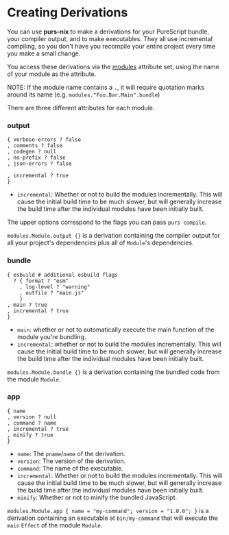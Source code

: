 # Creating Derivations

You can use **purs-nix** to make a derivations for your PureScript bundle, your compiler output, and to make executables. They all use incremental compiling, so you don't have you recompile your entire project every time you make a small change.

You access these derivations via the [modules](./purs-nix.md#purs-modules) attribute set, using the name of your module as the attribute.

NOTE: If the module name contains a `.`, it will require quotation marks around its name (e.g. `modules."Foo.Bar.Main".bundle`)

There are three different attributes for each module.

### output
```
{ verbose-errors ? false
, comments ? false
, codegen ? null
, no-prefix ? false
, json-errors ? false

, incremental ? true
}
```

- `incremental`: Whether or not to build the modules incrementally. This will cause the initial build time to be much slower, but will generally increase the build time after the individual modules have been initially built.

The upper options correspond to the flags you can pass `purs compile`.

`modules.Module.output {}` is a derivation containing the compiler output for all your project's dependencies plus all of `Module`'s dependencies.

### bundle

```
{ esbuild # additional esbuild flags
  ? { format ? "esm"
    , log-level ? "warning"
    , outfile ? "main.js"
    }
, main ? true
, incremental ? true
}

```

- `main`: whether or not to automatically execute the main function of the module you're bundling.
- `incremental`: whether or not to build the modules incrementally. This will cause the initial build time to be much slower, but will generally increase the build time after the individual modules have been initially built.

`modules.Module.bundle {}` is a derivation containing the bundled code from the module `Module`.

### app

```
{ name
, version ? null
, command ? name
, incremental ? true
, minify ? true
}
```
- `name`: The `pname`/`name` of the derivation.
- `version`: The version of the derivation.
- `command`: The name of the executable.
- `incremental`: Whether or not to build the modules incrementally. This will cause the initial build time to be much slower, but will generally increase the build time after the individual modules have been initially built.
- `minify`: Whether or not to minify the bundled JavaScript.

`modules.Module.app { name = "my-command"; version = "1.0.0"; }` is a derivation containing an executable at `bin/my-command` that will execute the `main` `Effect` of the module `Module`.
